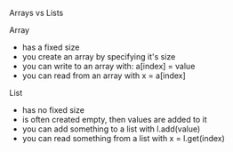 Arrays vs Lists

Array
  - has a fixed size
  - you create an array by specifying
    it's size
  - you can write to an array
    with: a[index] = value
  - you can read from an array
    with x = a[index]

List
  - has no fixed size
  - is often created empty, then
    values are added to it
  - you can add something to a list
    with l.add(value)
  - you can read something from a list
    with x = l.get(index)
